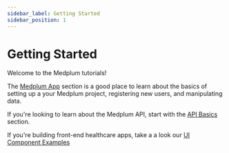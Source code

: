 ```yaml
---
sidebar_label: Getting Started
sidebar_position: 1
---
```


# Getting Started

Welcome to the Medplum tutorials!

The [Medplum App](./tutorials/app) section is a good place to learn about the basics of setting up a your Medplum project,
registering new users, and manipulating data.

If you're looking to learn about the Medplum API, start with the [API Basics](./tutorials/api-basics/create-fhir-data) section.

If you're building front-end healthcare apps, take a a look our [UI Component Examples](./tutorials/ui-components)
